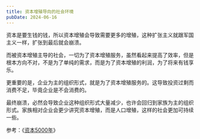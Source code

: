 ```yaml
---
title: 资本增殖导向的社会环境
pubDate: 2024-06-16
---
```


资本是要生钱的钱，所以资本增殖会导致需要更多的增殖，这种扩张主义就跟军国主义一样，扩张到最后就会崩溃。

而被资本增殖主导的社会，一切为了资本增殖服务，虽然看起来提高了效率，但是根本方向不对，不是为了单纯的需求，而是为了资本增殖的利润，为了将来有钱享乐。

更重要的是，企业为主的组织形式，就是为了资本增殖服务的。这导致投资过剩而消费不足，毕竟企业是不会消费的。

最终崩溃，必然会导致企业这种组织形式大量减少，也许会回归到家族为主的组织形式。家族相对企业会更少讲究资本增殖，而是人口增殖，这样的社会更加可持续一些。

参考：《[资本5000年]》

[资本5000年]: https://book.douban.com/subject/35324198/
